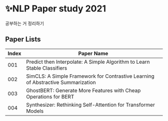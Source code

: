 #  ✨NLP Paper study 2021  
공부하는 거 정리하기

## Paper Lists
| Index | Paper Name |
| ------ | ------ |
|001| Predict then Interpolate: A Simple Algorithm to Learn Stable Classifiers |
|002| SimCLS: A Simple Framework for Contrastive Learning of Abstractive Summarization |
|003| GhostBERT: Generate More Features with Cheap Operations for BERT |
|004| Synthesizer: Rethinking Self-Attention for Transformer Models |